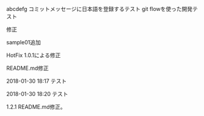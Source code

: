 abcdefg
コミットメッセージに日本語を登録するテスト
git flowを使った開発テスト


修正

sample01追加

HotFix 1.0.1による修正

README.md修正

2018-01-30 18:17 テスト

2018-01-30 18:20 テスト

1.2.1 README.md修正。
